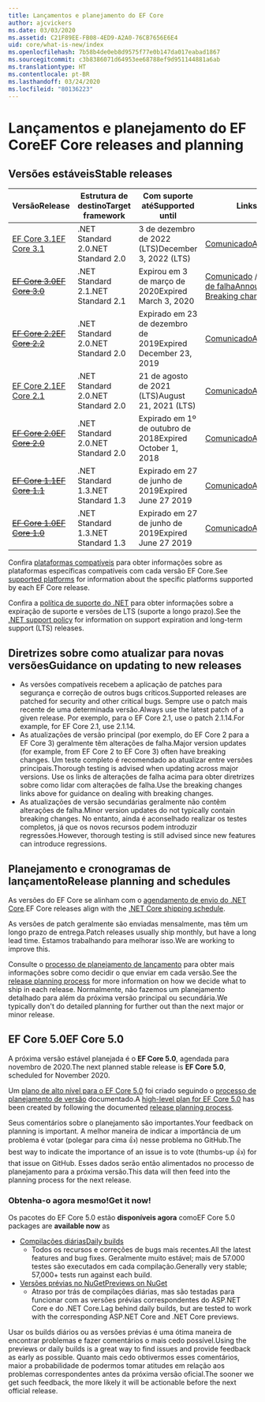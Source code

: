 ```yaml
---
title: Lançamentos e planejamento do EF Core
author: ajcvickers
ms.date: 03/03/2020
ms.assetid: C21F89EE-FB08-4ED9-A2A0-76CB7656E6E4
uid: core/what-is-new/index
ms.openlocfilehash: 7b58b4de0eb8d9575f77e0b147da017eabad1867
ms.sourcegitcommit: c3b8386071d64953ee68788ef9d951144881a6ab
ms.translationtype: HT
ms.contentlocale: pt-BR
ms.lasthandoff: 03/24/2020
ms.locfileid: "80136223"
---
```

# <a name="ef-core-releases-and-planning"></a><span data-ttu-id="4a54e-102">Lançamentos e planejamento do EF Core</span><span class="sxs-lookup"><span data-stu-id="4a54e-102">EF Core releases and planning</span></span>

## <a name="stable-releases"></a><span data-ttu-id="4a54e-103">Versões estáveis</span><span class="sxs-lookup"><span data-stu-id="4a54e-103">Stable releases</span></span>

| <span data-ttu-id="4a54e-104">Versão</span><span class="sxs-lookup"><span data-stu-id="4a54e-104">Release</span></span> | <span data-ttu-id="4a54e-105">Estrutura de destino</span><span class="sxs-lookup"><span data-stu-id="4a54e-105">Target framework</span></span> | <span data-ttu-id="4a54e-106">Com suporte até</span><span class="sxs-lookup"><span data-stu-id="4a54e-106">Supported until</span></span> | <span data-ttu-id="4a54e-107">Links</span><span class="sxs-lookup"><span data-stu-id="4a54e-107">Links</span></span>
|:--------|------------------|-----------------|------
| [<span data-ttu-id="4a54e-108">EF Core 3.1</span><span class="sxs-lookup"><span data-stu-id="4a54e-108">EF Core 3.1</span></span>](https://www.nuget.org/packages/Microsoft.EntityFrameworkCore/3.1.2) | <span data-ttu-id="4a54e-109">.NET Standard 2.0</span><span class="sxs-lookup"><span data-stu-id="4a54e-109">.NET Standard 2.0</span></span> | <span data-ttu-id="4a54e-110">3 de dezembro de 2022 (LTS)</span><span class="sxs-lookup"><span data-stu-id="4a54e-110">December 3, 2022 (LTS)</span></span> | [<span data-ttu-id="4a54e-111">Comunicado</span><span class="sxs-lookup"><span data-stu-id="4a54e-111">Announcement</span></span>](https://devblogs.microsoft.com/dotnet/announcing-entity-framework-core-3-1-and-entity-framework-6-4/)
| <span data-ttu-id="4a54e-112">~~[EF Core 3.0](https://www.nuget.org/packages/Microsoft.EntityFrameworkCore/3.0.3)~~</span><span class="sxs-lookup"><span data-stu-id="4a54e-112">~~[EF Core 3.0](https://www.nuget.org/packages/Microsoft.EntityFrameworkCore/3.0.3)~~</span></span> | <span data-ttu-id="4a54e-113">.NET Standard 2.1</span><span class="sxs-lookup"><span data-stu-id="4a54e-113">.NET Standard 2.1</span></span> | <span data-ttu-id="4a54e-114">Expirou em 3 de março de 2020</span><span class="sxs-lookup"><span data-stu-id="4a54e-114">Expired March 3, 2020</span></span> | <span data-ttu-id="4a54e-115">[Comunicado](https://devblogs.microsoft.com/dotnet/announcing-ef-core-3-0-and-ef-6-3-general-availability/) / [Alterações de falha](ef-core-3.0/breaking-changes.md)</span><span class="sxs-lookup"><span data-stu-id="4a54e-115">[Announcement](https://devblogs.microsoft.com/dotnet/announcing-ef-core-3-0-and-ef-6-3-general-availability/) / [Breaking changes](ef-core-3.0/breaking-changes.md)</span></span>
| <span data-ttu-id="4a54e-116">~~[EF Core 2.2](https://www.nuget.org/packages/Microsoft.EntityFrameworkCore/2.2.6)~~</span><span class="sxs-lookup"><span data-stu-id="4a54e-116">~~[EF Core 2.2](https://www.nuget.org/packages/Microsoft.EntityFrameworkCore/2.2.6)~~</span></span> | <span data-ttu-id="4a54e-117">.NET Standard 2.0</span><span class="sxs-lookup"><span data-stu-id="4a54e-117">.NET Standard 2.0</span></span> | <span data-ttu-id="4a54e-118">Expirado em 23 de dezembro de 2019</span><span class="sxs-lookup"><span data-stu-id="4a54e-118">Expired December 23, 2019</span></span> | [<span data-ttu-id="4a54e-119">Comunicado</span><span class="sxs-lookup"><span data-stu-id="4a54e-119">Announcement</span></span>](https://devblogs.microsoft.com/dotnet/announcing-entity-framework-core-2-2/)
| [<span data-ttu-id="4a54e-120">EF Core 2.1</span><span class="sxs-lookup"><span data-stu-id="4a54e-120">EF Core 2.1</span></span>](https://www.nuget.org/packages/Microsoft.EntityFrameworkCore/2.1.14) | <span data-ttu-id="4a54e-121">.NET Standard 2.0</span><span class="sxs-lookup"><span data-stu-id="4a54e-121">.NET Standard 2.0</span></span> | <span data-ttu-id="4a54e-122">21 de agosto de 2021 (LTS)</span><span class="sxs-lookup"><span data-stu-id="4a54e-122">August 21, 2021 (LTS)</span></span> | [<span data-ttu-id="4a54e-123">Comunicado</span><span class="sxs-lookup"><span data-stu-id="4a54e-123">Announcement</span></span>](https://devblogs.microsoft.com/dotnet/announcing-entity-framework-core-2-1/)
| <span data-ttu-id="4a54e-124">~~[EF Core 2.0](https://www.nuget.org/packages/Microsoft.EntityFrameworkCore/2.0.3)~~</span><span class="sxs-lookup"><span data-stu-id="4a54e-124">~~[EF Core 2.0](https://www.nuget.org/packages/Microsoft.EntityFrameworkCore/2.0.3)~~</span></span> | <span data-ttu-id="4a54e-125">.NET Standard 2.0</span><span class="sxs-lookup"><span data-stu-id="4a54e-125">.NET Standard 2.0</span></span> | <span data-ttu-id="4a54e-126">Expirado em 1º de outubro de 2018</span><span class="sxs-lookup"><span data-stu-id="4a54e-126">Expired October 1, 2018</span></span> | [<span data-ttu-id="4a54e-127">Comunicado</span><span class="sxs-lookup"><span data-stu-id="4a54e-127">Announcement</span></span>](https://devblogs.microsoft.com/dotnet/announcing-entity-framework-core-2-0/)
| <span data-ttu-id="4a54e-128">~~[EF Core 1.1](https://www.nuget.org/packages/Microsoft.EntityFrameworkCore/1.1.6)~~</span><span class="sxs-lookup"><span data-stu-id="4a54e-128">~~[EF Core 1.1](https://www.nuget.org/packages/Microsoft.EntityFrameworkCore/1.1.6)~~</span></span> | <span data-ttu-id="4a54e-129">.NET Standard 1.3</span><span class="sxs-lookup"><span data-stu-id="4a54e-129">.NET Standard 1.3</span></span> | <span data-ttu-id="4a54e-130">Expirado em 27 de junho de 2019</span><span class="sxs-lookup"><span data-stu-id="4a54e-130">Expired June 27 2019</span></span> | [<span data-ttu-id="4a54e-131">Comunicado</span><span class="sxs-lookup"><span data-stu-id="4a54e-131">Announcement</span></span>](https://devblogs.microsoft.com/dotnet/announcing-entity-framework-core-1-1/)
| <span data-ttu-id="4a54e-132">~~[EF Core 1.0](https://www.nuget.org/packages/Microsoft.EntityFrameworkCore/1.0.6)~~</span><span class="sxs-lookup"><span data-stu-id="4a54e-132">~~[EF Core 1.0](https://www.nuget.org/packages/Microsoft.EntityFrameworkCore/1.0.6)~~</span></span> | <span data-ttu-id="4a54e-133">.NET Standard 1.3</span><span class="sxs-lookup"><span data-stu-id="4a54e-133">.NET Standard 1.3</span></span> | <span data-ttu-id="4a54e-134">Expirado em 27 de junho de 2019</span><span class="sxs-lookup"><span data-stu-id="4a54e-134">Expired June 27 2019</span></span> | [<span data-ttu-id="4a54e-135">Comunicado</span><span class="sxs-lookup"><span data-stu-id="4a54e-135">Announcement</span></span>](https://devblogs.microsoft.com/dotnet/entity-framework-core-1-0-0-available/)

<span data-ttu-id="4a54e-136">Confira [plataformas compatíveis](../platforms/index.md) para obter informações sobre as plataformas específicas compatíveis com cada versão EF Core.</span><span class="sxs-lookup"><span data-stu-id="4a54e-136">See [supported platforms](../platforms/index.md) for information about the specific platforms supported by each EF Core release.</span></span>

<span data-ttu-id="4a54e-137">Confira a [política de suporte do .NET](https://dotnet.microsoft.com/platform/support/policy/dotnet-core) para obter informações sobre a expiração de suporte e versões de LTS (suporte a longo prazo).</span><span class="sxs-lookup"><span data-stu-id="4a54e-137">See the [.NET support policy](https://dotnet.microsoft.com/platform/support/policy/dotnet-core) for information on support expiration and long-term support (LTS) releases.</span></span>

## <a name="guidance-on-updating-to-new-releases"></a><span data-ttu-id="4a54e-138">Diretrizes sobre como atualizar para novas versões</span><span class="sxs-lookup"><span data-stu-id="4a54e-138">Guidance on updating to new releases</span></span>

* <span data-ttu-id="4a54e-139">As versões compatíveis recebem a aplicação de patches para segurança e correção de outros bugs críticos.</span><span class="sxs-lookup"><span data-stu-id="4a54e-139">Supported releases are patched for security and other critical bugs.</span></span> <span data-ttu-id="4a54e-140">Sempre use o patch mais recente de uma determinada versão.</span><span class="sxs-lookup"><span data-stu-id="4a54e-140">Always use the latest patch of a given release.</span></span> <span data-ttu-id="4a54e-141">Por exemplo, para o EF Core 2.1, use o patch 2.1.14.</span><span class="sxs-lookup"><span data-stu-id="4a54e-141">For example, for EF Core 2.1, use 2.1.14.</span></span>
* <span data-ttu-id="4a54e-142">As atualizações de versão principal (por exemplo, do EF Core 2 para a EF Core 3) geralmente têm alterações de falha.</span><span class="sxs-lookup"><span data-stu-id="4a54e-142">Major version updates (for example, from EF Core 2 to EF Core 3) often have breaking changes.</span></span> <span data-ttu-id="4a54e-143">Um teste completo é recomendado ao atualizar entre versões principais.</span><span class="sxs-lookup"><span data-stu-id="4a54e-143">Thorough testing is advised when updating across major versions.</span></span> <span data-ttu-id="4a54e-144">Use os links de alterações de falha acima para obter diretrizes sobre como lidar com alterações de falha.</span><span class="sxs-lookup"><span data-stu-id="4a54e-144">Use the breaking changes links above for guidance on dealing with breaking changes.</span></span>
* <span data-ttu-id="4a54e-145">As atualizações de versão secundárias geralmente não contêm alterações de falha.</span><span class="sxs-lookup"><span data-stu-id="4a54e-145">Minor version updates do not typically contain breaking changes.</span></span> <span data-ttu-id="4a54e-146">No entanto, ainda é aconselhado realizar os testes completos, já que os novos recursos podem introduzir regressões.</span><span class="sxs-lookup"><span data-stu-id="4a54e-146">However, thorough testing is still advised since new features can introduce regressions.</span></span>

## <a name="release-planning-and-schedules"></a><span data-ttu-id="4a54e-147">Planejamento e cronogramas de lançamento</span><span class="sxs-lookup"><span data-stu-id="4a54e-147">Release planning and schedules</span></span>

<span data-ttu-id="4a54e-148">As versões do EF Core se alinham com o [agendamento de envio do .NET Core](https://github.com/dotnet/core/blob/master/roadmap.md).</span><span class="sxs-lookup"><span data-stu-id="4a54e-148">EF Core releases align with the [.NET Core shipping schedule](https://github.com/dotnet/core/blob/master/roadmap.md).</span></span>

<span data-ttu-id="4a54e-149">As versões de patch geralmente são enviadas mensalmente, mas têm um longo prazo de entrega.</span><span class="sxs-lookup"><span data-stu-id="4a54e-149">Patch releases usually ship monthly, but have a long lead time.</span></span>
<span data-ttu-id="4a54e-150">Estamos trabalhando para melhorar isso.</span><span class="sxs-lookup"><span data-stu-id="4a54e-150">We are working to improve this.</span></span>

<span data-ttu-id="4a54e-151">Consulte o [processo de planejamento de lançamento](release-planning.md) para obter mais informações sobre como decidir o que enviar em cada versão.</span><span class="sxs-lookup"><span data-stu-id="4a54e-151">See the [release planning process](release-planning.md) for more information on how we decide what to ship in each release.</span></span>
<span data-ttu-id="4a54e-152">Normalmente, não fazemos um planejamento detalhado para além da próxima versão principal ou secundária.</span><span class="sxs-lookup"><span data-stu-id="4a54e-152">We typically don't do detailed planning for further out than the next major or minor release.</span></span>

## <a name="ef-core-50"></a><span data-ttu-id="4a54e-153">EF Core 5.0</span><span class="sxs-lookup"><span data-stu-id="4a54e-153">EF Core 5.0</span></span>

<span data-ttu-id="4a54e-154">A próxima versão estável planejada é o **EF Core 5.0**, agendada para novembro de 2020.</span><span class="sxs-lookup"><span data-stu-id="4a54e-154">The next planned stable release is **EF Core 5.0**, scheduled for November 2020.</span></span>

<span data-ttu-id="4a54e-155">Um [plano de alto nível para o EF Core 5.0](ef-core-5.0/plan.md) foi criado seguindo o [processo de planejamento de versão](release-planning.md) documentado.</span><span class="sxs-lookup"><span data-stu-id="4a54e-155">A [high-level plan for EF Core 5.0](ef-core-5.0/plan.md) has been created by following the documented [release planning process](release-planning.md).</span></span>

<span data-ttu-id="4a54e-156">Seus comentários sobre o planejamento são importantes.</span><span class="sxs-lookup"><span data-stu-id="4a54e-156">Your feedback on planning is important.</span></span>
<span data-ttu-id="4a54e-157">A melhor maneira de indicar a importância de um problema é votar (polegar para cima 👍) nesse problema no GitHub.</span><span class="sxs-lookup"><span data-stu-id="4a54e-157">The best way to indicate the importance of an issue is to vote (thumbs-up 👍) for that issue on GitHub.</span></span>
<span data-ttu-id="4a54e-158">Esses dados serão então alimentados no processo de planejamento para a próxima versão.</span><span class="sxs-lookup"><span data-stu-id="4a54e-158">This data will then feed into the planning process for the next release.</span></span>

### <a name="get-it-now"></a><span data-ttu-id="4a54e-159">Obtenha-o agora mesmo!</span><span class="sxs-lookup"><span data-stu-id="4a54e-159">Get it now!</span></span>

<span data-ttu-id="4a54e-160">Os pacotes do EF Core 5.0 estão **disponíveis agora** como</span><span class="sxs-lookup"><span data-stu-id="4a54e-160">EF Core 5.0 packages are **available now** as</span></span>

* [<span data-ttu-id="4a54e-161">Compilações diárias</span><span class="sxs-lookup"><span data-stu-id="4a54e-161">Daily builds</span></span>](https://github.com/dotnet/aspnetcore/blob/master/docs/DailyBuilds.md)
  * <span data-ttu-id="4a54e-162">Todos os recursos e correções de bugs mais recentes.</span><span class="sxs-lookup"><span data-stu-id="4a54e-162">All the latest features and bug fixes.</span></span> <span data-ttu-id="4a54e-163">Geralmente muito estável; mais de 57.000 testes são executados em cada compilação.</span><span class="sxs-lookup"><span data-stu-id="4a54e-163">Generally very stable; 57,000+ tests run against each build.</span></span>
* [<span data-ttu-id="4a54e-164">Versões prévias no NuGet</span><span class="sxs-lookup"><span data-stu-id="4a54e-164">Previews on NuGet</span></span>](https://www.nuget.org/packages/Microsoft.EntityFrameworkCore)
  * <span data-ttu-id="4a54e-165">Atraso por trás de compilações diárias, mas são testadas para funcionar com as versões prévias correspondentes do ASP.NET Core e do .NET Core.</span><span class="sxs-lookup"><span data-stu-id="4a54e-165">Lag behind daily builds, but are tested to work with the corresponding ASP.NET Core and .NET Core previews.</span></span>

<span data-ttu-id="4a54e-166">Usar os builds diários ou as versões prévias é uma ótima maneira de encontrar problemas e fazer comentários o mais cedo possível.</span><span class="sxs-lookup"><span data-stu-id="4a54e-166">Using the previews or daily builds is a great way to find issues and provide feedback as early as possible.</span></span>
<span data-ttu-id="4a54e-167">Quanto mais cedo obtivermos esses comentários, maior a probabilidade de podermos tomar atitudes em relação aos problemas correspondentes antes da próxima versão oficial.</span><span class="sxs-lookup"><span data-stu-id="4a54e-167">The sooner we get such feedback, the more likely it will be actionable before the next official release.</span></span>
